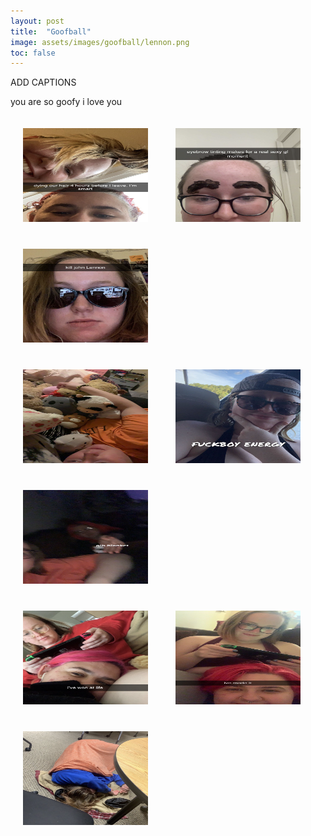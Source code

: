 ```yaml
---
layout: post
title:  "Goofball"
image: assets/images/goofball/lennon.png
toc: false
---
```

ADD CAPTIONS

you are so goofy i love you


<div class="row">

<img src="/assets/images/goofball/dye.png" alt="Alternative Text" width="200" height="150"  hspace="20" vspace="20">

<img src="/assets/images/goofball/eyebrow.png" alt="Alternative Text" width="200" height="150"  hspace="20" vspace="20">

<img src="/assets/images/goofball/lennon.png" alt="Alternative Text" width="200" height="150"  hspace="20" vspace="20">
</div>



<div class="row"> 
<img src="/assets/images/goofball/friends.JPG" alt="Alternative Text" width="200" height="150"  hspace="20" vspace="20">

<img src="/assets/images/goofball/fuckboy.png" alt="Alternative Text" width="200" height="150"  hspace="20" vspace="20">

<img src="/assets/images/goofball/gib.JPG" alt="Alternative Text" width="200" height="150"  hspace="20" vspace="20">
</div>


<div class="row">
<img src="/assets/images/goofball/made_it1.png" alt="Alternative Text" width="200" height="150"  hspace="20" vspace="20">

<img src="/assets/images/goofball/made_it2.JPG" alt="Alternative Text" width="200" height="150"  hspace="20" vspace="20">

<img src="/assets/images/goofball/mars.png" alt="Alternative Text" width="200" height="150"  hspace="20" vspace="20">
</div>



